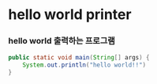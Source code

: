 # hello world printer

### hello world 출력하는 프로그램

```java
public static void main(String[] args) {
    System.out.println("hello world!!")
}
```